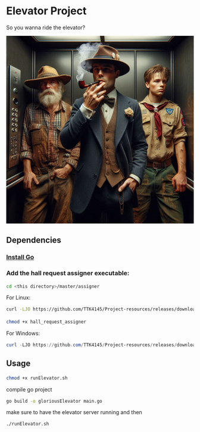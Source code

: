 # Elevator Project

So you wanna ride the elevator?

![The glorious elevator](elevator.jpg)

## Dependencies

### [Install Go](https://go.dev/doc/install)

### Add the hall request assigner executable:

```bash
cd <this directory>/master/assigner
```
For Linux:
```bash
curl -LJO https://github.com/TTK4145/Project-resources/releases/download/v1.1.1/hall_request_assigner

chmod +x hall_request_assigner
```
For Windows:
```powershell
curl -LJO https://github.com/TTK4145/Project-resources/releases/download/v1.1.1/hall_request_assigner.exe
```

## Usage

```bash
chmod +x runElevator.sh
```

compile go project

```bash
go build -o gloriousElevator main.go
```

make sure to have the elevator server running and then 

```bash
./runElevator.sh
```